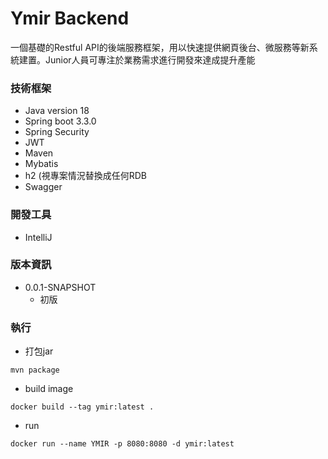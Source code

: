# Ymir Backend
一個基礎的Restful API的後端服務框架，用以快速提供網頁後台、微服務等新系統建置。Junior人員可專注於業務需求進行開發來達成提升產能

### 技術框架
* Java version 18
* Spring boot 3.3.0
* Spring Security
* JWT
* Maven
* Mybatis
* h2 (視專案情況替換成任何RDB
* Swagger

### 開發工具
* IntelliJ

### 版本資訊
* 0.0.1-SNAPSHOT
  * 初版

### 執行
* 打包jar
```
mvn package
```
* build image
```
docker build --tag ymir:latest .
```
* run 
```
docker run --name YMIR -p 8080:8080 -d ymir:latest
```